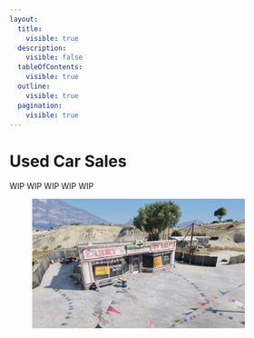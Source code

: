 ```yaml
---
layout:
  title:
    visible: true
  description:
    visible: false
  tableOfContents:
    visible: true
  outline:
    visible: true
  pagination:
    visible: true
---
```


# Used Car Sales

WIP WIP WIP WIP WIP

<figure><img src="../../../.gitbook/assets/used_car_sales.jpg" alt="" width="375"><figcaption></figcaption></figure>
